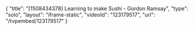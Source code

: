 {
    "title": "[1508434378] Learning to make Sushi - Gordon Ramsay",
    "type": "solo",
    "layout": "iframe-static",
    "videoId": "123179517",
    "url": "\/tvpembed\/123179517"
}